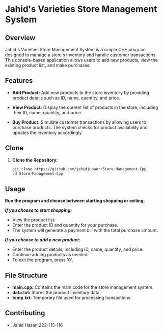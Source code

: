 # Jahid's Varieties Store Management System

## Overview

Jahid's Varieties Store Management System is a simple C++ program designed to manage a store's inventory and handle customer transactions. This console-based application allows users to add new products, view the existing product list, and make purchases.

## Features

- **Add Product:** Add new products to the store inventory by providing product details such as ID, name, quantity, and price.

- **View Product:** Display the current list of products in the store, including their ID, name, quantity, and price.

- **Buy Product:** Simulate customer transactions by allowing users to purchase products. The system checks for product availability and updates the inventory accordingly.

## Clone

1. **Clone the Repository:**
   ```bash
   git clone https://github.com/jahidjubaer/Store-Management-Cpp
   cd Store-Management-Cpp 
   

## Usage

**Run the program and choose between starting shopping or exiting.**

***If you choose to start shopping:***
- View the product list.
- Enter the product ID and quantity for your purchase.
- The system will generate a payment bill with the total purchase amount.

***If you choose to add a new product:***
- Enter the product details, including ID, name, quantity, and price.
- Continue adding products as needed.
- To exit the program, press '0'.

## File Structure

- **main.cpp:** Contains the main code for the store management system.
- **data.txt:** Stores the product inventory data.
- **temp.txt:** Temporary file used for processing transactions.

## Contributing
- Jahid Hasan
  222-115-116

